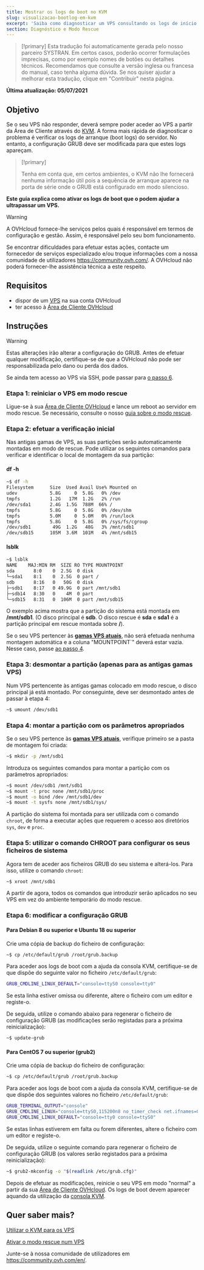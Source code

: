 ```yaml
---
title: Mostrar os logs de boot no KVM
slug: visualizacao-bootlog-em-kvm
excerpt: 'Saiba como diagnosticar um VPS consultando os logs de início (boot logs)'
section: Diagnóstico e Modo Rescue
---
```


> [!primary]
> Esta tradução foi automaticamente gerada pelo nosso parceiro SYSTRAN. Em certos casos, poderão ocorrer formulações imprecisas, como por exemplo nomes de botões ou detalhes técnicos. Recomendamos que consulte a versão inglesa ou francesa do manual, caso tenha alguma dúvida. Se nos quiser ajudar a melhorar esta tradução, clique em "Contribuir" nesta página.
>

**Última atualização: 05/07/2021**

## Objetivo

Se o seu VPS não responder, deverá sempre poder aceder ao VPS a partir da Área de Cliente através do [KVM](../utilizar_o_kvm_para_um_servidor_vps/). A forma mais rápida de diagnosticar o problema é verificar os logs de arranque (boot logs) do servidor. No entanto, a configuração GRUB deve ser modificada para que estes logs apareçam. 

> [!primary]
>
> Tenha em conta que, em certos ambientes, o KVM não lhe fornecerá nenhuma informação útil pois a sequência de arranque aparece na porta de série onde o GRUB está configurado em modo silencioso.
>

**Este guia explica como ativar os logs de boot que o podem ajudar a ultrapassar um VPS.**

> [!warning]
> A OVHcloud fornece-lhe serviços pelos quais é responsável em termos de configuração e gestão. Assim, é responsável pelo seu bom funcionamento.
>
>Se encontrar dificuldades para efetuar estas ações, contacte um fornecedor de serviços especializado e/ou troque informações com a nossa comunidade de utilizadores <https://community.ovh.com/>. A OVHcloud não poderá fornecer-lhe assistência técnica a este respeito.
>

## Requisitos

- dispor de um [VPS](https://www.ovhcloud.com/pt/vps/) na sua conta OVHcloud
- ter acesso à [Área de Cliente OVHcloud](https://www.ovh.com/auth/?action=gotomanager&from=https://www.ovh.pt/&ovhSubsidiary=pt)

## Instruções

> [!warning]
>
> Estas alterações irão alterar a configuração do GRUB. Antes de efetuar qualquer modificação, certifique-se de que a OVHcloud não pode ser responsabilizada pelo dano ou perda dos dados.
>

Se ainda tem acesso ao VPS via SSH, pode passar para [o passo 6](#step6).

### Etapa 1: reiniciar o VPS em modo rescue

Ligue-se à sua [Área de Cliente OVHcloud](https://www.ovh.com/auth/?action=gotomanager&from=https://www.ovh.pt/&ovhSubsidiary=pt) e lance um reboot ao servidor em modo rescue. Se necessário, consulte o nosso [guia sobre o modo rescue](../rescue/).

### Etapa 2: efetuar a verificação inicial

Nas antigas gamas de VPS, as suas partições serão automaticamente montadas em modo de rescue. Pode utilizar os seguintes comandos para verificar e identificar o local de montagem da sua partição:

#### **df -h**

```sh
~$ df -h
Filesystem      Size  Used Avail Use% Mounted on
udev            5.8G     0  5.8G   0% /dev
tmpfs           1.2G   17M  1.2G   2% /run
/dev/sda1       2.4G  1.5G  788M  66% /
tmpfs           5.8G     0  5.8G   0% /dev/shm
tmpfs           5.0M     0  5.0M   0% /run/lock
tmpfs           5.8G     0  5.8G   0% /sys/fs/cgroup
/dev/sdb1        49G  1.2G   48G   3% /mnt/sdb1
/dev/sdb15      105M  3.6M  101M   4% /mnt/sdb15
```

#### **lsblk**

```sh
~$ lsblk
NAME    MAJ:MIN RM  SIZE RO TYPE MOUNTPOINT
sda       8:0    0  2.5G  0 disk
└─sda1    8:1    0  2.5G  0 part /
sdb       8:16   0   50G  0 disk
├─sdb1    8:17   0 49.9G  0 part /mnt/sdb1
├─sdb14   8:30   0    4M  0 part
└─sdb15   8:31   0  106M  0 part /mnt/sdb15
```

O exemplo acima mostra que a partição do sistema está montada em **/mnt/sdb1**. (O disco principal é **sdb**. O disco rescue é **sda** e **sda1** é a partição principal em rescue montada sobre **/**).

Se o seu VPS pertencer às [**gamas VPS atuais**](https://www.ovhcloud.com/pt/vps/), não será efetuada nenhuma montagem automática e a coluna "MOUNTPOINT\`" deverá estar vazia. Nesse caso, passe [ao passo 4](#step4).

### Etapa 3: desmontar a partição (apenas para as antigas gamas VPS)

Num VPS pertencente às antigas gamas colocado em modo rescue, o disco principal já está montado. Por conseguinte, deve ser desmontado antes de passar à etapa 4:

```sh
~$ umount /dev/sdb1
```

### Etapa 4: montar a partição com os parâmetros apropriados <a name="step4"></a>

Se o seu VPS pertence às [**gamas VPS atuais**](https://www.ovhcloud.com/pt/vps/), verifique primeiro se a pasta de montagem foi criada:

```sh
~$ mkdir -p /mnt/sdb1
```

Introduza os seguintes comandos para montar a partição com os parâmetros apropriados:

```sh
~$ mount /dev/sdb1 /mnt/sdb1
~$ mount -t proc none /mnt/sdb1/proc
~$ mount -o bind /dev /mnt/sdb1/dev
~$ mount -t sysfs none /mnt/sdb1/sys/
```

A partição do sistema foi montada para ser utilizada com o comando `chroot`, de forma a executar ações que requerem o acesso aos diretórios `sys`, `dev` e `proc`.

### Etapa 5: utilizar o comando CHROOT para configurar os seus ficheiros de sistema

Agora tem de aceder aos ficheiros GRUB do seu sistema e alterá-los. Para isso, utilize o comando `chroot`:

```sh
~$ xroot /mnt/sdb1
```

A partir de agora, todos os comandos que introduzir serão aplicados no seu VPS em vez do ambiente temporário do modo rescue.

### Etapa 6: modificar a configuração GRUB <a name="step6"></a>

#### **Para Debian 8 ou superior e Ubuntu 18 ou superior**

Crie uma cópia de backup do ficheiro de configuração:

```sh
~$ cp /etc/default/grub /root/grub.backup
```

Para aceder aos logs de boot com a ajuda da consola KVM, certifique-se de que dispõe do seguinte valor no ficheiro `/etc/default/grub`:

```sh
GRUB_CMDLINE_LINUX_DEFAULT="console=ttyS0 console=tty0"
```

Se esta linha estiver omissa ou diferente, altere o ficheiro com um editor e registe-o.

De seguida, utilize o comando abaixo para regenerar o ficheiro de configuração GRUB (as modificações serão registadas para a próxima reinicialização):

```sh
~$ update-grub
```

#### **Para CentOS 7 ou superior (grub2)**

Crie uma cópia de backup do ficheiro de configuração:

```sh
~$ cp /etc/default/grub /root/grub.backup
```

Para aceder aos logs de boot com a ajuda da consola KVM, certifique-se de que dispõe dos seguintes valores no ficheiro `/etc/default/grub`:

```sh
GRUB_TERMINAL_OUTPUT="console"
GRUB_CMDLINE_LINUX="console=ttyS0,115200n8 no_timer_check net.ifnames=0 crashkernel=auto rhgb"
GRUB_CMDLINE_LINUX_DEFAULT="console=tty0 console=ttyS0"
```

Se estas linhas estiverem em falta ou forem diferentes, altere o ficheiro com um editor e registe-o.

De seguida, utilize o seguinte comando para regenerar o ficheiro de configuração GRUB (os valores serão registados para a próxima reinicialização):

```sh
~$ grub2-mkconfig -o "$(readlink /etc/grub.cfg)"
```

Depois de efetuar as modificações, reinicie o seu VPS em modo "normal" a partir da sua [Área de Cliente OVHcloud](https://www.ovh.com/auth/?action=gotomanager&from=https://www.ovh.pt/&ovhSubsidiary=pt). Os logs de boot devem aparecer aquando da utilização da [consola KVM](../utilizar_o_kvm_para_um_servidor_vps/).

## Quer saber mais?

[Utilizar o KVM para os VPS](../utilizar_o_kvm_para_um_servidor_vps/)

[Ativar o modo rescue num VPS](../rescue/)

Junte-se à nossa comunidade de utilizadores em <https://community.ovh.com/en/>.
